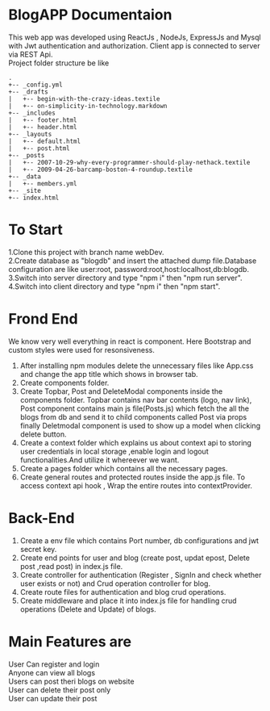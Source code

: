 # BlogAPP Documentaion <br/>

This web app was developed using ReactJs , NodeJs, ExpressJs and Mysql with Jwt authentication and authorization. Client app is connected to server via REST Api.  <br/>
Project folder structure be like
```
.
+-- _config.yml
+-- _drafts
|   +-- begin-with-the-crazy-ideas.textile
|   +-- on-simplicity-in-technology.markdown
+-- _includes
|   +-- footer.html
|   +-- header.html
+-- _layouts
|   +-- default.html
|   +-- post.html
+-- _posts
|   +-- 2007-10-29-why-every-programmer-should-play-nethack.textile
|   +-- 2009-04-26-barcamp-boston-4-roundup.textile
+-- _data
|   +-- members.yml
+-- _site
+-- index.html
```
# To Start
1.Clone this project with branch name webDev.<br/>
2.Create database as "blogdb" and insert the attached dump file.Database configuration are like user:root, password:root,host:localhost,db:blogdb.<br/>
3.Switch into server directory and type "npm i" then "npm run server".<br/>
4.Switch into client directory and type "npm i" then "npm start".<br/>

 # Frond End
  We know very well everything in react is component. Here Bootstrap and custom styles were used for resonsiveness.<br/>
  1. After installing npm modules delete the unnecessary files like App.css and change the app title which shows in browser tab.<br/>
  2. Create components folder.<br/>
  3. Create Topbar, Post and DeleteModal components inside the components folder. Topbar contains nav bar contents (logo, nav link), Post component contains main js      file(Posts.js) which fetch the all the blogs from db  and send it to child components called Post via props finally Deletmodal component is used to show up a model when clicking delete button.</br>
  4. Create a context folder which explains us about context api to storing user credentials in local storage ,enable login and logout functionalities.And utilize it whereever we want. </br>
  5. Create a pages folder which contains all the necessary pages.<br/>
  6. Create general routes and protected routes inside the app.js file. To access context api hook , Wrap the entire routes into contextProvider.<br/>
  
 #  Back-End<br/> 
  1. Create a env file which contains Port number, db configurations and jwt secret key.<br/>
  2. Create end points for user and blog (create post, updat epost, Delete post ,read post) in index.js file.<br/>
  3. Create controller for authentication (Register , SignIn and check whether user exists or not) and Crud operation controller for blog.<br/>
  4. Create route files for authentication and blog crud operations.<br/>
  5. Create middleware and place it into index.js file for handling crud operations (Delete and Update) of blogs.

# Main Features are
  User Can register and login<br/>
  Anyone can view all blogs <br/>
  Users can post theri blogs on website <br/>
  User can delete their post only <br/>
  User can update their post <br/>
